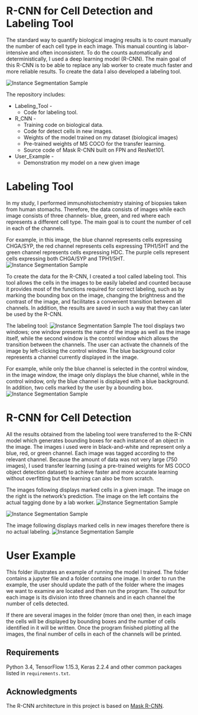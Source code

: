# R-CNN for Cell Detection and Labeling Tool

The standard way to quantify biological imaging results is to count manually the number of each cell type in each image.
This manual counting is labor-intensive and often inconsistent. To do the counts automatically and deterministically, 
I used a deep learning model (R-CNN). The main goal of this R-CNN is to be able to replace any lab worker to 
create much faster and more reliable results. To create the data I also developed a labeling tool.

![Instance Segmentation Sample](assets/General_cell_detetion.JPG)

The repository includes:
* Labeling_Tool - 
    * Code for labeling tool.
* R_CNN - 
    * Training code on biological data.
    * Code for detect cells in new images.
    * Weights of the model trained on my dataset (biological images)
    * Pre-trained weights of MS COCO for the transfer learning.
    * Source code of Mask R-CNN built on FPN and ResNet101.
* User_Example -
    * Demonstration my model on a new given image

# Labeling Tool
In my study, I performed immunohistochemistry staining of biopsies taken from human stomachs. Therefore, the data 
consists of images while each image consists of three channels- blue, green, and red where each represents a different 
cell type. The main goal is to count the number of cell in each of the channels.

For example, in this image, the blue channel represents cells expressing CHGA/SYP, the red channel represents cells 
expressing TPH1/5HT and the green channel represents cells expressing HDC. The purple cells represent cells expressing
both CHGA/SYP and TPH1/5HT.
![Instance Segmentation Sample](assets/All_three_channels.JPG)

To create the data for the R-CNN, I created a tool called labeling tool. This tool allows the cells in the images to be 
easily labeled and counted because it provides most of the functions required for correct labeling, such as by marking the 
bounding box on the image, changing the brightness and the contrast of the image, and facilitates a convenient 
transition between all channels. In addition, the results are saved in such a way that they can later be used by the 
R-CNN.

The labeling tool:
![Instance Segmentation Sample](assets/Labeling_tool.JPG)
The tool displays two windows; one window presents the name of the image as well as the image itself, while the second 
window is the control window which allows the transition between the channels. The user can activate the channels of 
the image by left-clicking the control window. The blue background color represents a channel currently displayed in 
the image.

For example, while only the blue channel is selected in the control window, in the image window, the image only 
displays the blue channel, while in the control window, only the blue channel is displayed with a blue background.
In addition, two cells marked by the user by a bounding box.
![Instance Segmentation Sample](assets/Labeling_tool_blue.JPG)


# R-CNN for Cell Detection
All the results obtained from the labeling tool were transferred to the R-CNN model which generates bounding boxes for 
each instance of an object in the image. The images i used were in black-and-white and represent only a blue, red, or 
green channel. Each image was tagged according to the relevant channel.
Because the amount of data was not very large (750 images), I used transfer learning (using a pre-trained weights for 
MS COCO object detection dataset) to achieve faster and more accurate learning without overfitting but the 
learning can also be from scratch.

The images following displays marked cells in a given image. The image on the right is the network’s prediction. 
The image on the left contains the actual tagging done by a lab worker.
![Instance Segmentation Sample](assets/RCNN_vs_predicted_1.JPG)

![Instance Segmentation Sample](assets/RCNN_vs_predicted_2.JPG)


The image following displays marked cells in new images therefore there is no actual labeling. 
![Instance Segmentation Sample](assets/RCNN_on_new_images.JPG)

# User Example
This folder illustrates an example of running the model I trained. The folder contains a jupyter file and a folder 
contains one image. In order to run the example, the user should update the path of the folder where the images we 
want to examine are located and then run the program. The output for each image is its division into three channels 
and in each channel the number of cells detected.

If there are several images in the folder (more than one) then, in each image the cells will be displayed by bounding 
boxes and the number of cells identified in it will be written. Once the program finished plotting all the images,
the final number of cells in each of the channels will be printed.

## Requirements
Python 3.4, TensorFlow 1.15.3, Keras 2.2.4 and other common packages listed in `requirements.txt`.

## Acknowledgments
The R-CNN architecture in this project is based on [Mask R-CNN](https://github.com/matterport/Mask_RCNN).